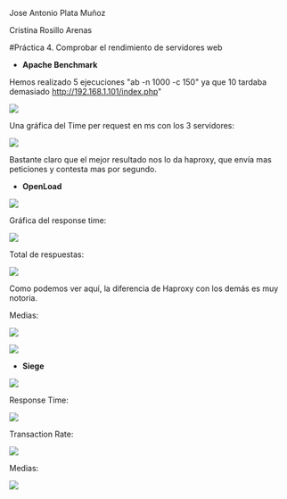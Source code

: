 Jose Antonio Plata Muñoz

Cristina Rosillo Arenas

#Práctica 4. Comprobar el rendimiento de servidores web



- **Apache Benchmark**

Hemos realizado 5 ejecuciones "ab -n 1000 -c 150" ya que 10 tardaba demasiado http://192.168.1.101/index.php"

![](http://i.imgur.com/GW8Nej1.png)


Una gráfica del Time per request en ms con los 3 servidores:

![](http://i.imgur.com/ZXD1c7g.png)

Bastante claro que el mejor resultado nos lo da haproxy, que envía mas peticiones y contesta mas por segundo.

- **OpenLoad**

![](http://i.imgur.com/p54bfCM.png)


Gráfica del response time:

![](http://i.imgur.com/Gq8g2XN.png)


Total de respuestas:

![](http://i.imgur.com/G49HmUt.png)

Como podemos ver aquí, la diferencia de Haproxy con los demás es muy notoria.

Medias:

![](http://i.imgur.com/nakNmHY.png)

![](http://i.imgur.com/f9IOi2T.png)


- **Siege**

![](http://i.imgur.com/3jdlVnZ.png)


Response Time:

![](http://i.imgur.com/nPOkstX.png)

Transaction Rate:

![](http://i.imgur.com/1XNvGzQ.png)


Medias:

![](http://i.imgur.com/9jR0pZ8.png)




